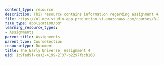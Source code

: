 ```yaml
---
content_type: resource
description: This resource contains information regarding assignment 4.
file: https://ol-ocw-studio-app-production.s3.amazonaws.com/courses/8-286-the-early-universe-fall-2013/1b9fad9fca3241992737b2297fecb160_MIT8_286F13_ps4.pdf
file_type: application/pdf
learning_resource_types:
- Assignments
parent_title: Assignments
parent_type: CourseSection
resourcetype: Document
title: The Early Universe, Assignment 4
uid: 1b9fad9f-ca32-4199-2737-b2297fecb160
---
```

